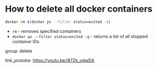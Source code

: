 # How to delete all docker containers

```bash
docker rm $(docker ps --filter status=exited -q)
```

- `rm` - removes specified containers
- `docker ps --filter status=exited -q` - returns a list of all stopped container IDs

group: delete


link_youtube: https://youtu.be/j87Zk_odwDA
